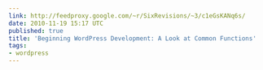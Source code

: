 ```yaml
---
link: http://feedproxy.google.com/~r/SixRevisions/~3/c1eGsKANq6s/
date: 2010-11-19 15:17 UTC
published: true
title: 'Beginning WordPress Development: A Look at Common Functions'
tags:
- wordpress
---
```



